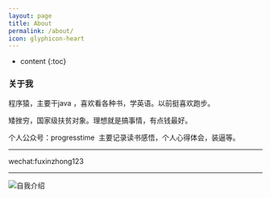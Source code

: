 ```yaml
---
layout: page
title: About
permalink: /about/
icon: glyphicon-heart
---
```



* content
{:toc}


### 关于我

程序猿，主要干java ，喜欢看各种书，学英语。以前挺喜欢跑步。

矮挫穷，国家级扶贫对象。理想就是搞事情，有点钱最好。

个人公众号：progresstime  主要记录读书感悟，个人心得体会，装逼等。

---

wechat:fuxinzhong123

---

![自我介绍](http://7xpuj1.com1.z0.glb.clouddn.com/img-71d3e5413cb45f8dd400bef4017f5185%281%29.jpg)

